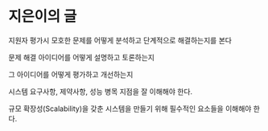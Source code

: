 # 지은이의 글

지원자 평가시 모호한 문제를 어떻게 분석하고 단계적으로 해결하는지를 본다

문제 해결 아이디어를 어떻게 설명하고 토론하는지

그 아이디어를 어떻게 평가하고 개선하는지

시스템 요구사항, 제약사항, 성능 병목 지점을 잘 이해해야 한다.

규모 확장성(Scalability)을 갖춘 시스템을 만들기 위해 필수적인 요소들을 이해해야 한다.